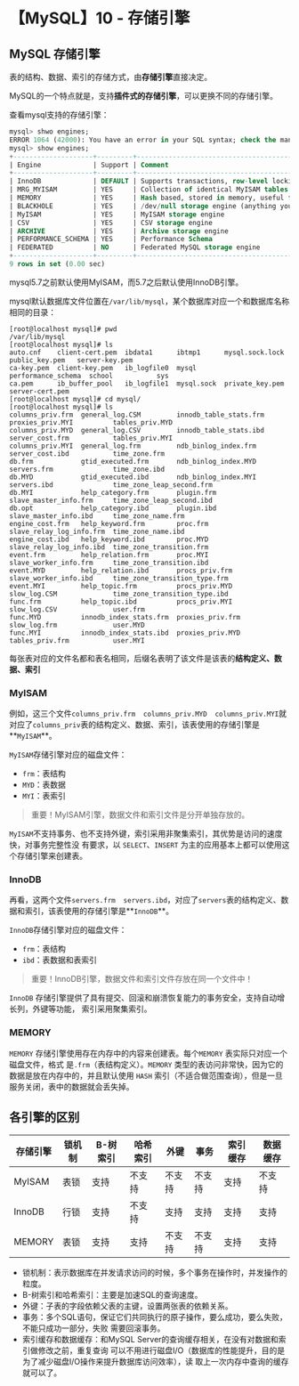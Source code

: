 # 【MySQL】10 - 存储引擎


## MySQL 存储引擎

表的结构、数据、索引的存储方式，由**存储引擎**直接决定。

MySQL的一个特点就是，支持**插件式的存储引擎**，可以更换不同的存储引擎。

查看mysql支持的存储引擎：  
```sql
mysql> shwo engines;
ERROR 1064 (42000): You have an error in your SQL syntax; check the manual that corresponds to your MySQL server version for the right syntax to use near 'shwo engines' at line 1
mysql> show engines;
+--------------------+---------+----------------------------------------------------------------+--------------+------+------------+
| Engine             | Support | Comment                                                        | Transactions | XA   | Savepoints |
+--------------------+---------+----------------------------------------------------------------+--------------+------+------------+
| InnoDB             | DEFAULT | Supports transactions, row-level locking, and foreign keys     | YES          | YES  | YES        |
| MRG_MYISAM         | YES     | Collection of identical MyISAM tables                          | NO           | NO   | NO         |
| MEMORY             | YES     | Hash based, stored in memory, useful for temporary tables      | NO           | NO   | NO         |
| BLACKHOLE          | YES     | /dev/null storage engine (anything you write to it disappears) | NO           | NO   | NO         |
| MyISAM             | YES     | MyISAM storage engine                                          | NO           | NO   | NO         |
| CSV                | YES     | CSV storage engine                                             | NO           | NO   | NO         |
| ARCHIVE            | YES     | Archive storage engine                                         | NO           | NO   | NO         |
| PERFORMANCE_SCHEMA | YES     | Performance Schema                                             | NO           | NO   | NO         |
| FEDERATED          | NO      | Federated MySQL storage engine                                 | NULL         | NULL | NULL       |
+--------------------+---------+----------------------------------------------------------------+--------------+------+------------+
9 rows in set (0.00 sec)
```
mysql5.7之前默认使用MyISAM，而5.7之后默认使用InnoDB引擎。



mysql默认数据库文件位置在`/var/lib/mysql`，某个数据库对应一个和数据库名称相同的目录：  
```shell
[root@localhost mysql]# pwd
/var/lib/mysql
[root@localhost mysql]# ls
auto.cnf    client-cert.pem  ibdata1      ibtmp1      mysql.sock.lock     public_key.pem   server-key.pem
ca-key.pem  client-key.pem   ib_logfile0  mysql       performance_schema  school           sys
ca.pem      ib_buffer_pool   ib_logfile1  mysql.sock  private_key.pem     server-cert.pem
[root@localhost mysql]# cd mysql/
[root@localhost mysql]# ls
columns_priv.frm  general_log.CSM         innodb_table_stats.frm  proxies_priv.MYI          tables_priv.MYD
columns_priv.MYD  general_log.CSV         innodb_table_stats.ibd  server_cost.frm           tables_priv.MYI
columns_priv.MYI  general_log.frm         ndb_binlog_index.frm    server_cost.ibd           time_zone.frm
db.frm            gtid_executed.frm       ndb_binlog_index.MYD    servers.frm               time_zone.ibd
db.MYD            gtid_executed.ibd       ndb_binlog_index.MYI    servers.ibd               time_zone_leap_second.frm
db.MYI            help_category.frm       plugin.frm              slave_master_info.frm     time_zone_leap_second.ibd
db.opt            help_category.ibd       plugin.ibd              slave_master_info.ibd     time_zone_name.frm
engine_cost.frm   help_keyword.frm        proc.frm                slave_relay_log_info.frm  time_zone_name.ibd
engine_cost.ibd   help_keyword.ibd        proc.MYD                slave_relay_log_info.ibd  time_zone_transition.frm
event.frm         help_relation.frm       proc.MYI                slave_worker_info.frm     time_zone_transition.ibd
event.MYD         help_relation.ibd       procs_priv.frm          slave_worker_info.ibd     time_zone_transition_type.frm
event.MYI         help_topic.frm          procs_priv.MYD          slow_log.CSM              time_zone_transition_type.ibd
func.frm          help_topic.ibd          procs_priv.MYI          slow_log.CSV              user.frm
func.MYD          innodb_index_stats.frm  proxies_priv.frm        slow_log.frm              user.MYD
func.MYI          innodb_index_stats.ibd  proxies_priv.MYD        tables_priv.frm           user.MYI
```

每张表对应的文件名都和表名相同，后缀名表明了该文件是该表的**结构定义、数据、索引**

### MyISAM

例如，这三个文件`columns_priv.frm  columns_priv.MYD  columns_priv.MYI`就对应了`columns_priv`表的结构定义、数据、索引，该表使用的存储引擎是**`MyISAM`**。

`MyISAM`存储引擎对应的磁盘文件：  
- `frm`：表结构
- `MYD`：表数据
- `MYI`：表索引

> 重要！MyISAM引擎，数据文件和索引文件是分开单独存放的。

`MyISAM`不支持事务、也不支持外键，索引采用非聚集索引，其优势是访问的速度快，对事务完整性没
有要求，以 `SELECT`、`INSERT` 为主的应用基本上都可以使用这个存储引擎来创建表。


### InnoDB

再看，这两个文件`servers.frm  servers.ibd`，对应了`servers`表的结构定义、数据和索引，该表使用的存储引擎是**`InnoDB`**。

`InnoDB`存储引擎对应的磁盘文件：  
- `frm`：表结构
- `ibd`：表数据和表索引

> 重要！InnoDB引擎，数据文件和索引文件存放在同一个文件中！

`InnoDB` 存储引擎提供了具有提交、回滚和崩溃恢复能力的事务安全，支持自动增长列，外键等功能，
索引采用聚集索引。


### MEMORY

`MEMORY` 存储引擎使用存在内存中的内容来创建表。每个`MEMORY` 表实际只对应一个磁盘文件，格式
是`.frm`（表结构定义）。`MEMORY` 类型的表访问非常快，因为它的数据是放在内存中的，并且默认使用 `HASH` 索引（不适合做范围查询），但是一旦服务关闭，表中的数据就会丢失掉。






## 各引擎的区别

|存储引擎|锁机制|B-树索引|哈希索引|外键|事务|索引缓存|数据缓存|
|---|---|---|---|---|---|---|---|
|MyISAM|表锁|支持|不支持|不支持|不支持|支持|不支持|
|InnoDB|行锁|支持|不支持|支持|支持|支持|支持|
|MEMORY|表锁|支持|支持|不支持|不支持|支持|支持|

- 锁机制：表示数据库在并发请求访问的时候，多个事务在操作时，并发操作的粒度。
- B-树索引和哈希索引：主要是加速SQL的查询速度。
- 外键：子表的字段依赖父表的主键，设置两张表的依赖关系。
- 事务：多个SQL语句，保证它们共同执行的原子操作，要么成功，要么失败，不能只成功一部分，失败
需要回滚事务。
- 索引缓存和数据缓存：和MySQL Server的查询缓存相关，在没有对数据和索引做修改之前，重复查询
可以不用进行磁盘I/O（数据库的性能提升，目的是为了减少磁盘I/O操作来提升数据库访问效率），读
取上一次内存中查询的缓存就可以了。
